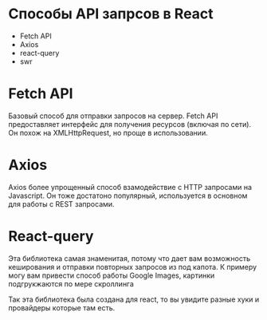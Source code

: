 # Способы API запрсов в React 
- Fetch API
- Axios
- react-query
- swr


# Fetch API
Базовый способ для отправки запросов на сервер. Fetch API предоставляет интерфейс для получения ресурсов (включая по сети). Он похож на XMLHttpRequest, но проще в использовании.

# Axios 

Axios более упрощенный способ взамодействие с HTTP запросами на Javascript. Он тоже достатоно популярный, используется в основном для работы с REST запросами. 

# React-query 

Эта библиотека самая знаменитая, потому что дает вам возможность кеширования и отправки повторных запросов из под капота. К примеру могу вам привести способ работы Google Images, картинки подгрукжаются по мере скроллинга

Так эта библиотека была создана для react, то вы увидите разные хуки и провайдеры которые там есть. 

